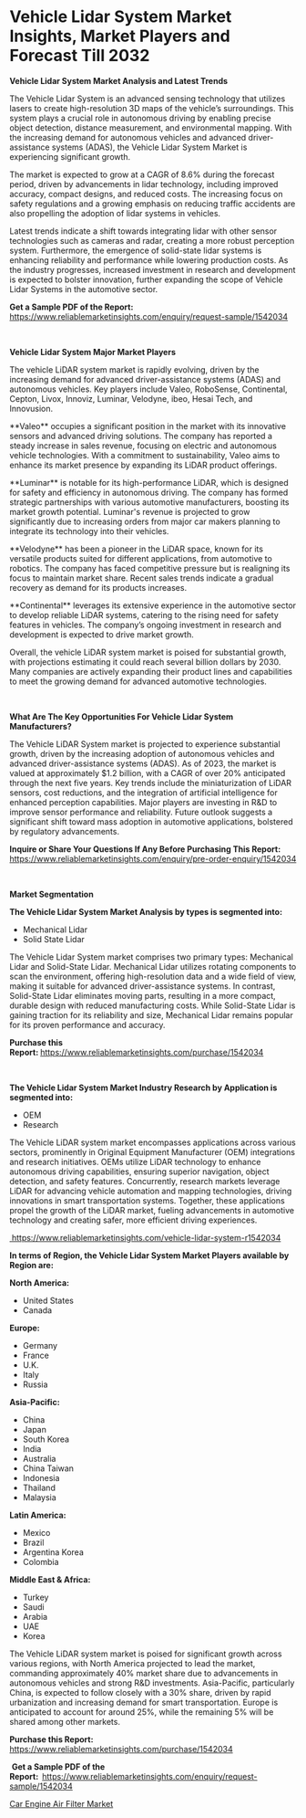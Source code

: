 <p><h1>Vehicle Lidar System Market Insights, Market Players and Forecast Till 2032</h1></p><p><strong>Vehicle Lidar System Market Analysis and Latest Trends</strong></p>
<p><p>The Vehicle Lidar System is an advanced sensing technology that utilizes lasers to create high-resolution 3D maps of the vehicle’s surroundings. This system plays a crucial role in autonomous driving by enabling precise object detection, distance measurement, and environmental mapping. With the increasing demand for autonomous vehicles and advanced driver-assistance systems (ADAS), the Vehicle Lidar System Market is experiencing significant growth.</p><p>The market is expected to grow at a CAGR of 8.6% during the forecast period, driven by advancements in lidar technology, including improved accuracy, compact designs, and reduced costs. The increasing focus on safety regulations and a growing emphasis on reducing traffic accidents are also propelling the adoption of lidar systems in vehicles.</p><p>Latest trends indicate a shift towards integrating lidar with other sensor technologies such as cameras and radar, creating a more robust perception system. Furthermore, the emergence of solid-state lidar systems is enhancing reliability and performance while lowering production costs. As the industry progresses, increased investment in research and development is expected to bolster innovation, further expanding the scope of Vehicle Lidar Systems in the automotive sector.</p></p>
<p><strong>Get a Sample PDF of the Report:&nbsp;</strong> <a href="https://www.reliablemarketinsights.com/enquiry/request-sample/1542034?utm_campaign=3284&utm_medium=2&utm_source=Github&utm_content=ia&utm_term=30032025&utm_id=vehicle-lidar-system">https://www.reliablemarketinsights.com/enquiry/request-sample/1542034</a></p>
<p>&nbsp;</p>
<p><strong>Vehicle Lidar System Major Market Players</strong></p>
<p><p>The vehicle LiDAR system market is rapidly evolving, driven by the increasing demand for advanced driver-assistance systems (ADAS) and autonomous vehicles. Key players include Valeo, RoboSense, Continental, Cepton, Livox, Innoviz, Luminar, Velodyne, ibeo, Hesai Tech, and Innovusion.</p><p>**Valeo** occupies a significant position in the market with its innovative sensors and advanced driving solutions. The company has reported a steady increase in sales revenue, focusing on electric and autonomous vehicle technologies. With a commitment to sustainability, Valeo aims to enhance its market presence by expanding its LiDAR product offerings.</p><p>**Luminar** is notable for its high-performance LiDAR, which is designed for safety and efficiency in autonomous driving. The company has formed strategic partnerships with various automotive manufacturers, boosting its market growth potential. Luminar's revenue is projected to grow significantly due to increasing orders from major car makers planning to integrate its technology into their vehicles.</p><p>**Velodyne** has been a pioneer in the LiDAR space, known for its versatile products suited for different applications, from automotive to robotics. The company has faced competitive pressure but is realigning its focus to maintain market share. Recent sales trends indicate a gradual recovery as demand for its products increases.</p><p>**Continental** leverages its extensive experience in the automotive sector to develop reliable LiDAR systems, catering to the rising need for safety features in vehicles. The company’s ongoing investment in research and development is expected to drive market growth.</p><p>Overall, the vehicle LiDAR system market is poised for substantial growth, with projections estimating it could reach several billion dollars by 2030. Many companies are actively expanding their product lines and capabilities to meet the growing demand for advanced automotive technologies.</p></p>
<p>&nbsp;</p>
<p><strong>What Are The Key Opportunities For Vehicle Lidar System Manufacturers?</strong></p>
<p><p>The Vehicle LiDAR System market is projected to experience substantial growth, driven by the increasing adoption of autonomous vehicles and advanced driver-assistance systems (ADAS). As of 2023, the market is valued at approximately $1.2 billion, with a CAGR of over 20% anticipated through the next five years. Key trends include the miniaturization of LiDAR sensors, cost reductions, and the integration of artificial intelligence for enhanced perception capabilities. Major players are investing in R&D to improve sensor performance and reliability. Future outlook suggests a significant shift toward mass adoption in automotive applications, bolstered by regulatory advancements.</p></p>
<p><strong>Inquire or Share Your Questions If Any Before Purchasing This Report:</strong> <a href="https://www.reliablemarketinsights.com/enquiry/pre-order-enquiry/1542034?utm_campaign=3284&utm_medium=2&utm_source=Github&utm_content=ia&utm_term=30032025&utm_id=vehicle-lidar-system">https://www.reliablemarketinsights.com/enquiry/pre-order-enquiry/1542034</a></p>
<p>&nbsp;</p>
<p><strong>Market Segmentation</strong></p>
<p><strong>The Vehicle Lidar System Market Analysis by types is segmented into:</strong></p>
<p><ul><li>Mechanical Lidar</li><li>Solid State Lidar</li></ul></p>
<p><p>The Vehicle Lidar System market comprises two primary types: Mechanical Lidar and Solid-State Lidar. Mechanical Lidar utilizes rotating components to scan the environment, offering high-resolution data and a wide field of view, making it suitable for advanced driver-assistance systems. In contrast, Solid-State Lidar eliminates moving parts, resulting in a more compact, durable design with reduced manufacturing costs. While Solid-State Lidar is gaining traction for its reliability and size, Mechanical Lidar remains popular for its proven performance and accuracy.</p></p>
<p><strong>Purchase this Report:&nbsp;</strong><a href="https://www.reliablemarketinsights.com/purchase/1542034?utm_campaign=3284&utm_medium=2&utm_source=Github&utm_content=ia&utm_term=30032025&utm_id=vehicle-lidar-system">https://www.reliablemarketinsights.com/purchase/1542034</a></p>
<p>&nbsp;</p>
<p><strong>The Vehicle Lidar System Market Industry Research by Application is segmented into:</strong></p>
<p><ul><li>OEM</li><li>Research</li></ul></p>
<p><p>The Vehicle LiDAR system market encompasses applications across various sectors, prominently in Original Equipment Manufacturer (OEM) integrations and research initiatives. OEMs utilize LiDAR technology to enhance autonomous driving capabilities, ensuring superior navigation, object detection, and safety features. Concurrently, research markets leverage LiDAR for advancing vehicle automation and mapping technologies, driving innovations in smart transportation systems. Together, these applications propel the growth of the LiDAR market, fueling advancements in automotive technology and creating safer, more efficient driving experiences.</p></p>
<p><a href="https://www.reliablemarketinsights.com/vehicle-lidar-system-r1542034?utm_campaign=3284&utm_medium=2&utm_source=Github&utm_content=ia&utm_term=30032025&utm_id=vehicle-lidar-system">&nbsp;https://www.reliablemarketinsights.com/vehicle-lidar-system-r1542034</a></p>
<p><strong>In terms of Region, the Vehicle Lidar System Market Players available by Region are:</strong></p>
<p>
    <p> <strong> North America: </strong>
        <ul>
            <li>United States</li>
            <li>Canada</li>
        </ul>
        </p> 
    <p> <strong> Europe: </strong>
        <ul>
            <li>Germany</li>
            <li>France</li>
            <li>U.K.</li>
            <li>Italy</li>
            <li>Russia</li>
        </ul>
        </p> 
    <p> <strong> Asia-Pacific: </strong>
        <ul>
            <li>China</li>
            <li>Japan</li>
            <li>South Korea</li>
            <li>India</li>
            <li>Australia</li>
            <li>China Taiwan</li>
            <li>Indonesia</li>
            <li>Thailand</li>
            <li>Malaysia</li>
        </ul>
        </p> 
    <p> <strong> Latin America: </strong>
        <ul>
            <li>Mexico</li>
            <li>Brazil</li>
            <li>Argentina Korea</li>
            <li>Colombia</li>
        </ul>
        </p> 
    <p> <strong> Middle East & Africa: </strong>
        <ul>
            <li>Turkey</li>
            <li>Saudi</li>
            <li>Arabia</li>
            <li>UAE</li>
            <li>Korea</li>
        </ul>
    </p>
    </p>
<p><p>The Vehicle LiDAR system market is poised for significant growth across various regions, with North America projected to lead the market, commanding approximately 40% market share due to advancements in autonomous vehicles and strong R&D investments. Asia-Pacific, particularly China, is expected to follow closely with a 30% share, driven by rapid urbanization and increasing demand for smart transportation. Europe is anticipated to account for around 25%, while the remaining 5% will be shared among other markets.</p></p>
<p><strong>Purchase this Report: </strong><a href="https://www.reliablemarketinsights.com/purchase/1542034?utm_campaign=3284&utm_medium=2&utm_source=Github&utm_content=ia&utm_term=30032025&utm_id=vehicle-lidar-system">https://www.reliablemarketinsights.com/purchase/1542034</a></p>
<p>&nbsp;<strong>Get a Sample PDF of the Report:&nbsp;&nbsp;</strong><a href="https://www.reliablemarketinsights.com/enquiry/request-sample/1542034?utm_campaign=3284&utm_medium=2&utm_source=Github&utm_content=ia&utm_term=30032025&utm_id=vehicle-lidar-system">https://www.reliablemarketinsights.com/enquiry/request-sample/1542034</a></p>
<p><strong></strong></p>
<p><p><a href="https://github.com/azorrotutus/Market-Research-Report-List-1/blob/main/car-engine-air-filter-market.md?utm_campaign=3284&utm_medium=2&utm_source=Github&utm_content=ia&utm_term=30032025&utm_id=vehicle-lidar-system">Car Engine Air Filter Market</a></p></p>